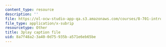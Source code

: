 ```yaml
---
content_type: resource
description: ''
file: https://ol-ocw-studio-app-qa.s3.amazonaws.com/courses/8-701-introduction-to-nuclear-and-particle-physics-fall-2020/8a7f48a23a400d75935ba571e6eb65be_b5DKpnHXuUU.srt
file_type: application/x-subrip
resourcetype: Other
title: 3play caption file
uid: 8a7f48a2-3a40-0d75-935b-a571e6eb65be
---
```

